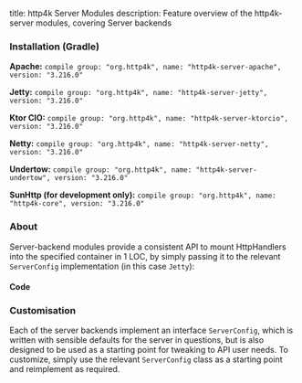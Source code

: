 title: http4k Server Modules
description: Feature overview of the http4k-server modules, covering Server backends

### Installation (Gradle)
**Apache:** ```compile group: "org.http4k", name: "http4k-server-apache", version: "3.216.0"```

**Jetty:** ```compile group: "org.http4k", name: "http4k-server-jetty", version: "3.216.0"```

**Ktor CIO:** ```compile group: "org.http4k", name: "http4k-server-ktorcio", version: "3.216.0"```

**Netty:** ```compile group: "org.http4k", name: "http4k-server-netty", version: "3.216.0"```

**Undertow:** ```compile group: "org.http4k", name: "http4k-server-undertow", version: "3.216.0"```

**SunHttp (for development only):** ```compile group: "org.http4k", name: "http4k-core", version: "3.216.0"```

### About
Server-backend modules provide a consistent API to mount HttpHandlers into the specified container in 1 LOC, by 
simply passing it to the relevant `ServerConfig` implementation (in this case `Jetty`):

#### Code [<img class="octocat"/>](https://github.com/http4k/http4k/blob/master/src/docs/guide/modules/servers/example_http.kt)
<script src="https://gist-it.appspot.com/https://github.com/http4k/http4k/blob/master/src/docs/guide/modules/servers/example_http.kt"></script>

### Customisation
Each of the server backends implement an interface `ServerConfig`, which is written with sensible defaults for the server in questions, 
but is also designed to be used as a starting point for tweaking to API user needs. To customize, simply use the relevant `ServerConfig` 
class as a starting point and reimplement as required.
